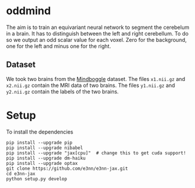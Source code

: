 # oddmind

The aim is to train an equivariant neural network to segment the cerebelum in a brain.
It has to distinguish between the left and right cerebellum.
To do so we output an odd scalar value for each voxel.
Zero for the background, one for the left and minus one for the right.

## Dataset

We took two brains from the [Mindboggle](https://mindboggle.info/) dataset.
The files `x1.nii.gz` and `x2.nii.gz` contain the MRI data of two brains.
The files `y1.nii.gz` and `y2.nii.gz` contain the labels of the two brains.

# Setup

To install the dependencies

```
pip install --upgrade pip
pip install --upgrade nibabel
pip install --upgrade "jax[cpu]"  # change this to get cuda support!
pip install --upgrade dm-haiku
pip install --upgrade optax
git clone https://github.com/e3nn/e3nn-jax.git
cd e3nn-jax
python setup.py develop
```
